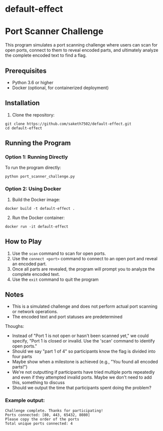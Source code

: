 ﻿# default-effect

# Port Scanner Challenge

This program simulates a port scanning challenge where users can scan for open ports, connect to them to reveal encoded parts, and ultimately analyze the complete encoded text to find a flag.

## Prerequisites

- Python 3.6 or higher
- Docker (optional, for containerized deployment)

## Installation

1. Clone the repository:
```
git clone https://github.com/saketh7502/default-effect.git
cd default-effect
```


## Running the Program

### Option 1: Running Directly

To run the program directly:
```
python port_scanner_challenge.py
```


### Option 2: Using Docker

1. Build the Docker image:
```
docker build -t default-effect .
```

2. Run the Docker container:
```
docker run -it default-effect
```

## How to Play

1. Use the `scan` command to scan for open ports.
2. Use the `connect <port>` command to connect to an open port and reveal an encoded part.
3. Once all parts are revealed, the program will prompt you to analyze the complete encoded text.
4. Use the `exit` command to quit the program


## Notes

- This is a simulated challenge and does not perform actual port scanning or network operations.
- The encoded text and port statuses are predetermined

  
Thoughs:
- Instead of "Port 1 is not open or hasn't been scanned yet," we could specify, "Port 1 is closed or invalid. Use the 'scan' command to identify open ports."
- Should we say "part 1 of 4" so participants know the flag is divided into four parts
- Maybe show when a milestone is achieved (e.g., "You found all encoded parts!")
- We're not outputting if participants have tried multiple ports repeatedly and even if they attempted invalid ports. Maybe we don't need to add this, something to discuss
- Should we output the time that participants spent doing the problem?

### Example output:

```
Challenge complete. Thanks for participating!
Ports connected: [80, 443, 65432, 8080]
Please copy the order of the ports
Total unique ports connected: 4
```
